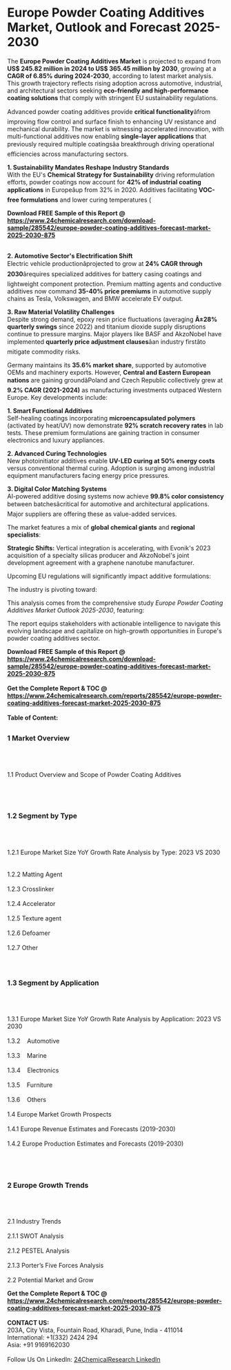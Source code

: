 <h1>Europe Powder Coating Additives Market, Outlook and Forecast 2025-2030</h1><p>The <strong>Europe Powder Coating Additives Market</strong> is projected to expand from <strong>US$ 245.82 million in 2024 to US$ 365.45 million by 2030</strong>, growing at a <strong>CAGR of 6.85% during 2024-2030</strong>, according to latest market analysis. This growth trajectory reflects rising adoption across automotive, industrial, and architectural sectors seeking <strong>eco-friendly and high-performance coating solutions</strong> that comply with stringent EU sustainability regulations.</p><p>Advanced powder coating additives provide <strong>critical functionality</strong>âfrom improving flow control and surface finish to enhancing UV resistance and mechanical durability. The market is witnessing accelerated innovation, with multi-functional additives now enabling <strong>single-layer applications</strong> that previously required multiple coatingsâa breakthrough driving operational efficiencies across manufacturing sectors.</p><p><strong>1. Sustainability Mandates Reshape Industry Standards</strong><br>
With the EU's <strong>Chemical Strategy for Sustainability</strong> driving reformulation efforts, powder coatings now account for <strong>42% of industrial coating applications</strong> in Europeâup from 32% in 2020. Additives facilitating <strong>VOC-free formulations</strong> and lower curing temperatures (

</p><div><b>Download FREE Sample of this Report @ 
            <a href="https://www.24chemicalresearch.com/download-sample/285542/europe-powder-coating-additives-forecast-market-2025-2030-875">
            https://www.24chemicalresearch.com/download-sample/285542/europe-powder-coating-additives-forecast-market-2025-2030-875</a></b></div><br><p><strong>2. Automotive Sector's Electrification Shift</strong><br>
Electric vehicle productionâprojected to grow at <strong>24% CAGR through 2030</strong>ârequires specialized additives for battery casing coatings and lightweight component protection. Premium matting agents and conductive additives now command <strong>35-40% price premiums</strong> in automotive supply chains as Tesla, Volkswagen, and BMW accelerate EV output.</p><p><strong>3. Raw Material Volatility Challenges</strong><br>
Despite strong demand, epoxy resin price fluctuations (averaging <strong>Â±28% quarterly swings</strong> since 2022) and titanium dioxide supply disruptions continue to pressure margins. Major players like BASF and AkzoNobel have implemented <strong>quarterly price adjustment clauses</strong>âan industry firstâto mitigate commodity risks.</p><p>Germany maintains its <strong>35.6% market share</strong>, supported by automotive OEMs and machinery exports. However, <strong>Central and Eastern European nations</strong> are gaining groundâPoland and Czech Republic collectively grew at <strong>9.2% CAGR (2021-2024)</strong> as manufacturing investments outpaced Western Europe. Key developments include:</p><p><strong>1. Smart Functional Additives</strong><br>
Self-healing coatings incorporating <strong>microencapsulated polymers</strong> (activated by heat/UV) now demonstrate <strong>92% scratch recovery rates</strong> in lab tests. These premium formulations are gaining traction in consumer electronics and luxury appliances.</p><p><strong>2. Advanced Curing Technologies</strong><br>
New photoinitiator additives enable <strong>UV-LED curing at 50% energy costs</strong> versus conventional thermal curing. Adoption is surging among industrial equipment manufacturers facing energy price pressures.</p><p><strong>3. Digital Color Matching Systems</strong><br>
AI-powered additive dosing systems now achieve <strong>99.8% color consistency</strong> between batchesâcritical for automotive and architectural applications. Major suppliers are offering these as value-added services.</p><p>The market features a mix of <strong>global chemical giants</strong> and <strong>regional specialists</strong>:</p><p><strong>Strategic Shifts:</strong> Vertical integration is accelerating, with Evonik's 2023 acquisition of a specialty silicas producer and AkzoNobel's joint development agreement with a graphene nanotube manufacturer.</p><p>Upcoming EU regulations will significantly impact additive formulations:</p><p>The industry is pivoting toward:</p><p>This analysis comes from the comprehensive study <em>Europe Powder Coating Additives Market Outlook 2025-2030</em>, featuring:</p><p>The report equips stakeholders with actionable intelligence to navigate this evolving landscape and capitalize on high-growth opportunities in Europe's powder coating additives sector.</p><div><b>Download FREE Sample of this Report @ 
            <a href="https://www.24chemicalresearch.com/download-sample/285542/europe-powder-coating-additives-forecast-market-2025-2030-875">
            https://www.24chemicalresearch.com/download-sample/285542/europe-powder-coating-additives-forecast-market-2025-2030-875</a></b></div><br><div><b>Get the Complete Report & TOC @ 
            <a href="https://www.24chemicalresearch.com/reports/285542/europe-powder-coating-additives-forecast-market-2025-2030-875">
            https://www.24chemicalresearch.com/reports/285542/europe-powder-coating-additives-forecast-market-2025-2030-875</a></b></div><br>
            <b>Table of Content:</b><p><h2><span style="font-size:16px"><strong>1 Market Overview&nbsp;&nbsp; &nbsp;</strong></span></h2><br />
<br />
<p>1.1 Product Overview and Scope of Powder Coating Additives&nbsp;</p><br />
<br />
<h2><strong><span style="font-size:16px">1.2 Segment by Type&nbsp;&nbsp; &nbsp;</span></strong></h2><br />
<br />
<p>1.2.1 Europe Market Size YoY Growth Rate Analysis by Type: 2023 VS 2030&nbsp;&nbsp; &nbsp;<br /><br />
1.2.2 Matting Agent&nbsp;&nbsp; &nbsp;<br /><br />
1.2.3 Crosslinker<br /><br />
1.2.4 Accelerator<br /><br />
1.2.5 Texture agent<br /><br />
1.2.6 Defoamer<br /><br />
1.2.7 Other<br /><br />
<br />
<h2><span style="font-size:16px"><strong>1.3 Segment by Application&nbsp;&nbsp;</strong></span></h2><br />
<br />
<p>1.3.1 Europe Market Size YoY Growth Rate Analysis by Application: 2023 VS 2030&nbsp;&nbsp; &nbsp;<br /><br />
1.3.2&nbsp;&nbsp; &nbsp;Automotive<br /><br />
1.3.3&nbsp;&nbsp; &nbsp;Marine<br /><br />
1.3.4&nbsp;&nbsp; &nbsp;Electronics<br /><br />
1.3.5&nbsp;&nbsp; &nbsp;Furniture<br /><br />
1.3.6&nbsp;&nbsp; &nbsp;Others<br /><br />
1.4 Europe Market Growth Prospects&nbsp;&nbsp; &nbsp;<br /><br />
1.4.1 Europe Revenue Estimates and Forecasts (2019-2030)&nbsp;&nbsp; &nbsp;<br /><br />
1.4.2 Europe Production Estimates and Forecasts (2019-2030)&nbsp;&nbsp;</p><br />
<br />
<h2><span style="font-size:16px"><strong>2 Europe Growth Trends&nbsp;&nbsp; &nbsp;</strong></span></h2><br />
<br />
<p>2.1 Industry Trends&nbsp;&nbsp; &nbsp;<br /><br />
2.1.1 SWOT Analysis&nbsp;&nbsp; &nbsp;<br /><br />
2.1.2 PESTEL Analysis&nbsp;&nbsp; &nbsp;<br /><br />
2.1.3 Porter&rsquo;s Five Forces Analysis&nbsp;&nbsp; &nbsp;<br /><br />
2.2 Potential Market and Grow</p><div><b>Get the Complete Report & TOC @ 
            <a href="https://www.24chemicalresearch.com/reports/285542/europe-powder-coating-additives-forecast-market-2025-2030-875">
            https://www.24chemicalresearch.com/reports/285542/europe-powder-coating-additives-forecast-market-2025-2030-875</a></b></div><br><b>CONTACT US:</b><br>
            203A, City Vista, Fountain Road, Kharadi, Pune, India - 411014<br>
            International: +1(332) 2424 294<br>
            Asia: +91 9169162030 <br><br>
            Follow Us On LinkedIn: <a href="https://www.linkedin.com/company/24chemicalresearch/">24ChemicalResearch LinkedIn</a>